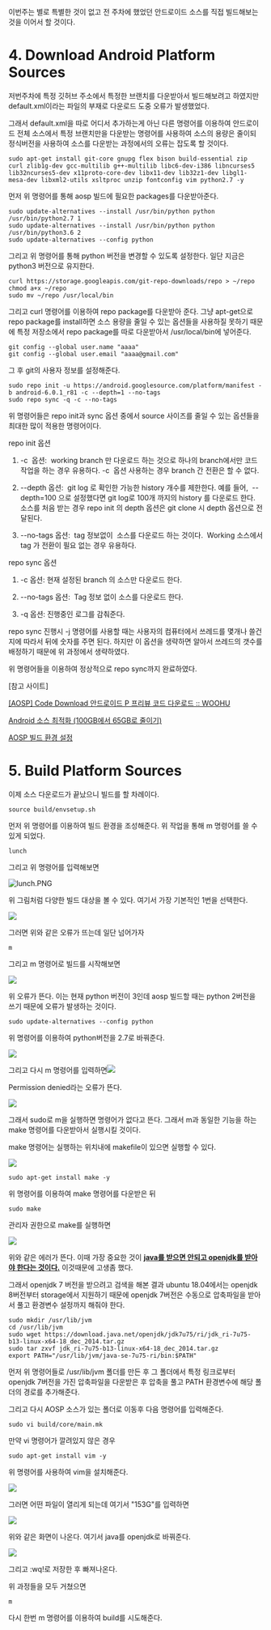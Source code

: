이번주는 별로 특별한 것이 없고 전 주차에 했었던 안드로이드 소스를 직접 빌드해보는 것을 이어서 할 것이다.

# 4. Download Android Platform Sources

저번주차에 특정 깃허브 주소에서 특정한 브랜치를 다운받아서 빌드해보려고 하였지만 default.xml이라는 파일의 부재로 다운로드 도중 오류가 발생했었다. 

그래서 default.xml을 따로 어디서 추가하는게 아닌 다른 명령어를 이용하여 안드로이드 전체 소스에서 특정 브랜치만을 다운받는 명령어를 사용하여 소스의 용량은 줄이되 정식버전을 사용하여 소스를 다운받는 과정에서의 오류는 잡도록 할 것이다.

```
sudo apt-get install git-core gnupg flex bison build-essential zip curl zlib1g-dev gcc-multilib g++-multilib libc6-dev-i386 libncurses5 lib32ncurses5-dev x11proto-core-dev libx11-dev lib32z1-dev libgl1-mesa-dev libxml2-utils xsltproc unzip fontconfig vim python2.7 -y
```

먼저 위 명령어를 통해 aosp 빌드에 필요한 packages를 다운받아준다.

```
sudo update-alternatives --install /usr/bin/python python /usr/bin/python2.7 1
sudo update-alternatives --install /usr/bin/python python /usr/bin/python3.6 2
sudo update-alternatives --config python
```

그리고 위 명령어를 통해 python 버전을 변경할 수 있도록 설정한다. 일단 지금은 python3 버전으로 유지한다.

```
curl https://storage.googleapis.com/git-repo-downloads/repo > ~/repo
chmod a+x ~/repo
sudo mv ~/repo /usr/local/bin
```

그리고 curl 명령어를 이용하여 repo package를 다운받아 준다. 그냥 apt-get으로 repo package를 install하면 소스 용량을 줄일 수 있는 옵션들을 사용하질 못하기 때문에 특정 저장소에서 repo package를 따로 다운받아서 /usr/local/bin에 넣어준다.

```
git config --global user.name "aaaa"
git config --global user.email "aaaa@gmail.com"
```

그 후 git의 사용자 정보를 설정해준다.

```
sudo repo init -u https://android.googlesource.com/platform/manifest -b android-6.0.1_r81 -c --depth=1 --no-tags
sudo repo sync -q -c --no-tags
```

위 명령어들은 repo init과 sync 옵션 중에서 source 사이즈를 줄일 수 있는 옵션들을 최대한 많이 적용한 명령어이다. 

 repo init 옵션 

1) -c  옵션:  working branch 만 다운로드 하는 것으로 하나의 branch에서만 코드 작업을 하는 경우 유용하다. -c  옵션 사용하는 경우 branch 간 전환은 할 수 없다. 

2) --depth 옵션:  git log 로 확인한 가능한 history 개수를 제한한다. 예를 들어,  
   --depth=100 으로 설정했다면 git log로 100개 까지의 history 를 다운로드 한다.  소스를 처음 받는 경우 
   repo init 의 depth 옵션은 git clone 시 depth 옵션으로 전달된다. 

3) --no-tags 옵션:  tag 정보없이  소스를 다운로드 하는 것이다.  Working 소스에서 tag 가 전환이 필요 없는 경우 유용하다.

repo sync 옵션

1) -c 옵션: 현재 설정된 branch 의 소스만 다운로드 한다.

2) --no-tags 옵션:  Tag 정보 없이 소스를 다운로드 한다. 

3) -q 옵션: 진행중인 로그를 감춰준다.

repo sync 진행시 -j 명령어를 사용할 때는 사용자의 컴퓨터에서 쓰레드를 몇개나 쓸건지에 따라서 뒤에 숫자를 주면 된다. 하지만 이 옵션을 생략하면 알아서 쓰레드의 갯수를 배정하기 때문에 위 과정에서 생략하였다.

위 명령어들을 이용하여 정상적으로 repo sync까지 완료하였다.

[참고 사이트]

[[AOSP] Code Download 안드로이드 P 프리뷰 코드 다운로드 :: WOOHU](https://spoiler.tistory.com/107?category=662650)

[Android 소스 최적화 (100GB에서 65GB로 줄이기)](https://kibua20.tistory.com/51)

[AOSP 빌드 환경 설정](https://source.android.google.cn/setup/build/initializing?hl=ko#installing-required-packages-ubuntu-1804)

# 5. Build Platform Sources

이제 소스 다운로드가 끝났으니 빌드를 할 차례이다.

```
source build/envsetup.sh
```

먼저 위 명령어를 이용하여 빌드 환경을 조성해준다. 위 작업을 통해 m 명령어를 쓸 수 있게 되었다.

```
lunch
```

그리고 위 명령어를 입력해보면

![lunch.PNG](C:\Users\Don%20Oh\Desktop\images\1\lunch.PNG)

위 그림처럼 다양한 빌드 대상을 볼 수 있다. 여기서 가장 기본적인 1번을 선택한다.

![](C:\Users\Don%20Oh\AppData\Roaming\marktext\images\2022-02-26-04-29-29-image.png)

그러면 위와 같은 오류가 뜨는데 일단 넘어가자

```
m
```

그리고 m 명령어로 빌드를 시작해보면

![](C:\Users\Don%20Oh\AppData\Roaming\marktext\images\2022-02-26-04-30-35-image.png)

위 오류가 뜬다. 이는 현재 python 버전이 3인데 aosp 빌드할 때는 python 2버전을 쓰기 때문에 오류가 발생하는 것이다.

```
sudo update-alternatives --config python
```

위 명령어를 이용하여 python버전을 2.7로 바꿔준다.

![](C:\Users\Don%20Oh\AppData\Roaming\marktext\images\2022-02-26-04-31-50-image.png)

그리고 다시 m 명령어를 입력하면![](C:\Users\Don%20Oh\AppData\Roaming\marktext\images\2022-02-26-04-38-33-image.png)

Permission denied라는 오류가 뜬다.

![](C:\Users\Don%20Oh\AppData\Roaming\marktext\images\2022-02-26-04-40-33-image.png)

그래서 sudo로 m을 실행하면 명령어가 없다고 뜬다. 그래서 m과 동일한 기능을 하는 make 명령어를 다운받아서 실행시킬 것이다.

make 명령어는 실행하는 위치내에 makefile이 있으면 실행할 수 있다.

![](C:\Users\Don%20Oh\AppData\Roaming\marktext\images\2022-02-26-04-41-40-image.png)

```
sudo apt-get install make -y
```

위 명령어를 이용하여 make 명령어를 다운받은 뒤

```
sudo make
```

관리자 권한으로 make를 실행하면

![](C:\Users\Don%20Oh\AppData\Roaming\marktext\images\2022-02-26-04-44-05-image.png)

위와 같은 에러가 뜬다. 이때 가장 중요한 것이 **<u>java를 받으면 안되고 openjdk를 받아야 한다는 것이다.</u>** 이것때문에 고생좀 했다.

그래서 openjdk 7 버전을 받으려고 검색을 해본 결과 ubuntu 18.04에서는 openjdk 8버전부터 storage에서 지원하기 때문에 openjdk 7버전은 수동으로 압축파일을 받아서 풀고 환경변수 설정까지 해줘야 한다. 

```
sudo mkdir /usr/lib/jvm
cd /usr/lib/jvm
sudo wget https://download.java.net/openjdk/jdk7u75/ri/jdk_ri-7u75-b13-linux-x64-18_dec_2014.tar.gz
sudo tar zxvf jdk_ri-7u75-b13-linux-x64-18_dec_2014.tar.gz
export PATH="/usr/lib/jvm/java-se-7u75-ri/bin:$PATH"
```

먼저 위 명령어들로 /usr/lib/jvm 폴더를 만든 후 그 폴더에서 특정 링크로부터 openjdk 7버전을 가진 압축파일을 다운받은 후 압축을 풀고 PATH 환경변수에 해당 폴더의 경로를 추가해준다.

그리고 다시 AOSP 소스가 있는 폴더로 이동후 다음 명령어를 입력해준다.

```
sudo vi build/core/main.mk
```

만약 vi 명령어가 깔려있지 않은 경우 

```
sudo apt-get install vim -y
```

위 명령어를 사용하여 vim을 설치해준다.

![](C:\Users\Don%20Oh\AppData\Roaming\marktext\images\2022-02-26-04-52-56-image.png)

그러면 어떤 파일이 열리게 되는데 여기서 "153G"를 입력하면 

![](C:\Users\Don%20Oh\AppData\Roaming\marktext\images\2022-02-26-04-53-58-image.png)

위와 같은 화면이 나온다. 여기서 java를 openjdk로 바꿔준다.

![](C:\Users\Don%20Oh\AppData\Roaming\marktext\images\2022-02-26-04-54-44-image.png)

그리고 :wq!로 저장한 후 빠져나온다.

위 과정들을 모두 거쳤으면

```
m
```

다시 한번 m 명령어를 이용하여 build를 시도해준다.

